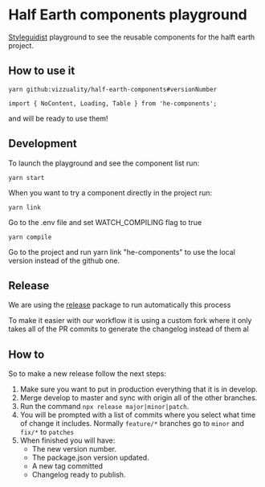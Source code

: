 # Half Earth components playground

[Styleguidist](https://github.com/styleguidist/react-styleguidist) playground to see the reusable components for the halft earth project.

## How to use it

```
yarn github:vizzuality/half-earth-components#versionNumber
```

```
import { NoContent, Loading, Table } from 'he-components';
```

and will be ready to use them!

## Development

To launch the playground and see the component list run:
```
yarn start
```

When you want to try a component directly in the project run:
```
yarn link
```

Go to the .env file and set WATCH_COMPILING flag to true
```
yarn compile
```

Go to the project and run yarn link "he-components" to use the local version instead of the github one.

## Release

We are using the [release](https://github.com/zeit/release) package to run automatically this process

To make it easier with our workflow it is using a custom fork where it only takes all of the PR commits to generate the changelog instead of them al


## How to

So to make a new release follow the next steps:
1. Make sure you want to put in production everything that it is in develop.
2. Merge develop to master and sync with origin all of the other branches.
3. Run the command ```npx release major|minor|patch```.
4. You will be prompted with a list of commits where you select what time of change it includes. Normally `feature/*` branches go to `minor` and `fix/*` to `patches`
5. When finished you will have:
    - The new version number.
    - The package.json version updated.
    - A new tag committed
    - Changelog ready to publish.
